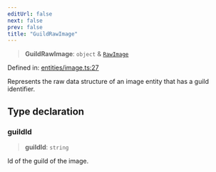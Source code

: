 ```yaml
---
editUrl: false
next: false
prev: false
title: "GuildRawImage"
---
```


> **GuildRawImage**: `object` & [`RawImage`](/api/classes/interfaces/rawimage/)

Defined in: [entities/image.ts:27](https://github.com/KodekoStudios/Kodkord/blob/dc3759533552e18eb6881d3858a982430eda469c/packages/classes/src/entities/image.ts#L27)

Represents the raw data structure of an image entity that has a guild identifier.

## Type declaration

### guildId

> **guildId**: `string`

Id of the guild of the image.
